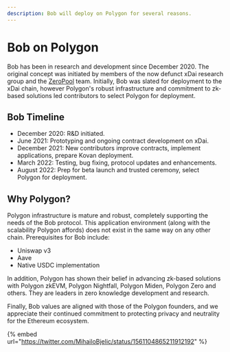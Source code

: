 ```yaml
---
description: Bob will deploy on Polygon for several reasons.
---
```


# Bob on Polygon

Bob has been in research and development since December 2020. The original concept was initiated by members of the now defunct xDai research group and the [ZeroPool](https://zeropool.network/) team. Initially, Bob was slated for deployment to the xDai chain, however Polygon's robust infrastructure and commitment to zk-based solutions led contributors to select Polygon for deployment.

## Bob Timeline

* December 2020: R\&D initiated.
* June 2021: Prototyping and ongoing contract development on xDai.
* December 2021: New contributors improve contracts, implement applications, prepare Kovan deployment.
* March 2022: Testing, bug fixing, protocol updates and enhancements.
* August 2022:  Prep for beta launch and trusted ceremony, select Polygon for deployment.

## Why Polygon?

Polygon infrastructure is mature and robust, completely supporting the needs of the Bob protocol. This application environment (along with the scalability Polygon affords) does not exist in the same way on any other chain.  Prerequisites for Bob include:

* Uniswap v3
* Aave
* Native USDC implementation

In addition, Polygon has shown their belief in advancing zk-based solutions with Polygon zkEVM, Polygon Nightfall, Polygon Miden, Polygon Zero and others. They are leaders in zero knowledge development and research.&#x20;

Finally, Bob values are aligned with those of the Polygon founders, and we appreciate their continued commitment to protecting privacy and neutrality for the Ethereum ecosystem.

{% embed url="https://twitter.com/MihailoBjelic/status/1561104865211912192" %}
